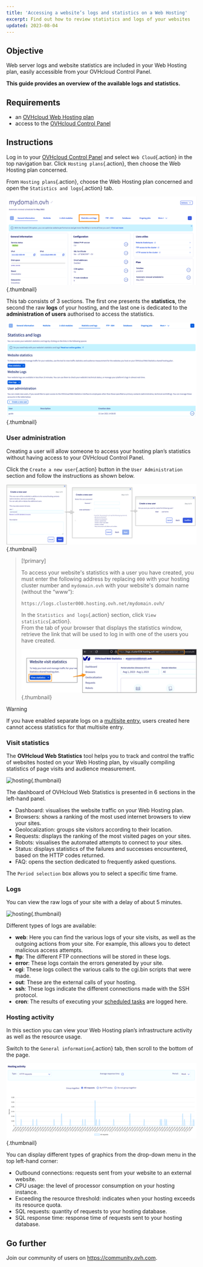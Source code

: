 ```yaml
---
title: 'Accessing a website’s logs and statistics on a Web Hosting'
excerpt: Find out how to review statistics and logs of your websites
updated: 2023-08-04
---
```


## Objective

Web server logs and website statistics are included in your Web Hosting plan, easily accessible from your OVHcloud Control Panel.

**This guide provides an overview of the available logs and statistics.**

## Requirements

- an [OVHcloud Web Hosting plan](https://www.ovhcloud.com/en-gb/web-hosting/)
- access to the [OVHcloud Control Panel](https://www.ovh.com/auth/?action=gotomanager&from=https://www.ovh.co.uk/&ovhSubsidiary=GB)

## Instructions

Log in to your [OVHcloud Control Panel](https://www.ovh.com/auth/?action=gotomanager&from=https://www.ovh.co.uk/&ovhSubsidiary=GB) and select `Web Cloud`{.action} in the top navigation bar. Click `Hosting plans`{.action}, then choose the Web Hosting plan concerned.

From `Hosting plans`{.action}, choose the Web Hosting plan concerned and open the `Statistics and logs`{.action} tab.

![hosting](images/statistics01.png){.thumbnail}

This tab consists of 3 sections. The first one presents the **statistics**, the second the raw **logs** of your hosting, and the last one is dedicated to the **administration of users** authorised to access the statistics.

![hosting](images/statistics02u.png){.thumbnail}

### User administration

Creating a user will allow someone to access your hosting plan’s statistics without having access to your OVHcloud Control Panel. 

Click the `Create a new user`{.action} button in the `User Administration` section and follow the instructions as shown below.  

![hosting](images/user-statistics01.png){.thumbnail}

> [!primary] 
>
> To access your website's statistics with a user you have created, you must enter the following address by replacing `000` with your hosting cluster number and `mydomain.ovh` with your website's domain name (without the “www”):
>
> ```bash
> https://logs.cluster000.hosting.ovh.net/mydomain.ovh/
> ```
> 
> In the `Statistics and logs`{.action} section, click `View statistics`{.action}.<br>
> From the tab of your browser that displays the statistics window, retrieve the link that will be used to log in with one of the users you have created.
>
>![hosting](images/OWStatslink.png){.thumbnail}
>

> [!warning] 
>
> If you have enabled separate logs on a [multisite entry](/pages/web/hosting/multisites_configure_multisite#step-2-add-a-domain-or-subdomain), users created here cannot access statistics for that multisite entry.
>

### Visit statistics

The **OVHcloud Web Statistics** tool helps you to track and control the traffic of websites hosted on your Web Hosting plan, by visually compiling statistics of page visits and audience measurement.

![hosting](images/OWStats01.gif){.thumbnail}

The dashboard of OVHcloud Web Statistics is presented in 6 sections in the left-hand panel.

- Dashboard: visualises the website traffic on your Web Hosting plan.
- Browsers: shows a ranking of the most used internet browsers to view your sites.
- Geolocalization: groups site visitors according to their location.
- Requests: displays the ranking of the most visited pages on your sites.
- Robots: visualises the automated attempts to connect to your sites.
- Status: displays statistics of the failures and successes encountered, based on the HTTP codes returned.
- FAQ: opens the section dedicated to frequently asked questions.

The `Period selection` box allows you to select a specific time frame.

### Logs

You can view the raw logs of your site with a delay of about 5 minutes.

![hosting](images/logs01.png){.thumbnail}

Different types of logs are available:

- **web**: Here you can find the various logs of your site visits, as well as the outgoing actions from your site. For example, this allows you to detect malicious access attempts.
- **ftp**: The different FTP connections will be stored in these logs.
- **error**: These logs contain the errors generated by your site.
- **cgi**: These logs collect the various calls to the cgi.bin scripts that were made.
- **out**: These are the external calls of your hosting.
- **ssh**: These logs indicate the different connections made with the SSH protocol.
- **cron**: The results of executing your [scheduled tasks](/pages/web/hosting/cron_tasks) are logged here.

### Hosting activity

In this section you can view your Web Hosting plan’s infrastructure activity as well as the resource usage.

Switch to the `General information`{.action} tab, then scroll to the bottom of the page.

![hosting](images/statistics03.png){.thumbnail}

You can display different types of graphics from the drop-down menu in the top left-hand corner:

- Outbound connections: requests sent from your website to an external website.
- CPU usage: the level of processor consumption on your hosting instance.
- Exceeding the resource threshold: indicates when your hosting exceeds its resource quota.
- SQL requests: quantity of requests to your hosting database.
- SQL response time: response time of requests sent to your hosting database.

## Go further

Join our community of users on <https://community.ovh.com>.
